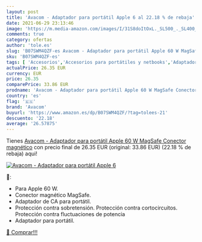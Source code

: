 ```yaml
---
layout: post
title: 'Avacom - Adaptador para portátil Apple 6 al 22.18 % de rebaja'
date: 2021-06-29 23:13:46
image: 'https://m.media-amazon.com/images/I/31S8doItOxL._SL500_._SL400_.jpg'
comments: true
category: ofertas
author: 'tole.es'
slug: 'B07SWM4QZF-es Avacom - Adaptador para portátil Apple 60 W MagSafe...'
sku: 'B07SWM4QZF-es'
tags: [ 'Accesorios','Accesorios para portátiles y netbooks','Adaptadores','Cargadores y adaptadores para portátiles y netbooks','Cargadores y bases de carga para portátiles y netbooks','Informática','apple','avacom', ]
actualPrice: 26.35 EUR
currency: EUR
price: 26.35
comparePrice: 33.86 EUR
prodname: 'Avacom - Adaptador para portátil Apple 60 W MagSafe Conector magnético'
country: 'es'
flag: '🇪🇸'
brand: 'Avacom'
buyurl: 'https://www.amazon.es/dp/B07SWM4QZF/?tag=tolees-21'
descuento: '22.18'
average: '26.57875'
---
```


Tienes [Avacom - Adaptador para portátil Apple 60 W MagSafe Conector magnético](https://www.amazon.es/dp/B07SWM4QZF/?tag=tolees-21) con precio final de  26.35 EUR (original: 33.86 EUR) (22.18 %  de rebaja) aqui!

[![Avacom - Adaptador para portátil Apple 6](https://m.media-amazon.com/images/I/31S8doItOxL._SL500_._SL400_.jpg)](https://www.amazon.es/dp/B07SWM4QZF/?tag=tolees-21)

🔎:

- Para Apple 60 W.
- Conector magnético MagSafe.
- Adaptador de CA para portátil.
- Protección contra sobretensión. Protección contra cortocircuitos. Protección contra fluctuaciones de potencia
- Adaptador para portátil.

[🛒 Comprar!!!](https://www.amazon.es/dp/B07SWM4QZF/?tag=tolees-21)
